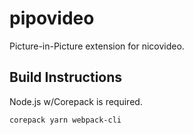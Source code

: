 pipovideo
==

Picture-in-Picture extension for nicovideo.

Build Instructions
--

Node.js w/Corepack is required.

```
corepack yarn webpack-cli
```
